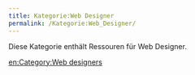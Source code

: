 ```yaml
---
title: Kategorie:Web Designer
permalink: /Kategorie:Web_Designer/
---
```


Diese Kategorie enthält Ressouren für Web Designer.

[en:Category:Web designers](/en:Category:Web_designers "wikilink")